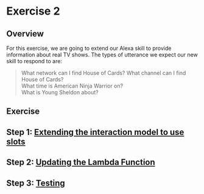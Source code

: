 # Exercise 2

## Overview

For this exercise, we are going to extend our Alexa skill to provide information about real TV shows.
The types of utterance we expect our new skill to respond to are:

> What network can I find House of Cards? What channel can I find House of Cards? <br>
> What time is American Ninja Warrior on? <br>
> What is Young Sheldon about?

## Exercise

## Step 1: [Extending the interaction model to use slots](slots.md)
## Step 2: [Updating the Lambda Function](lambdaupdate.md)
## Step 3: [Testing](test2.md)

